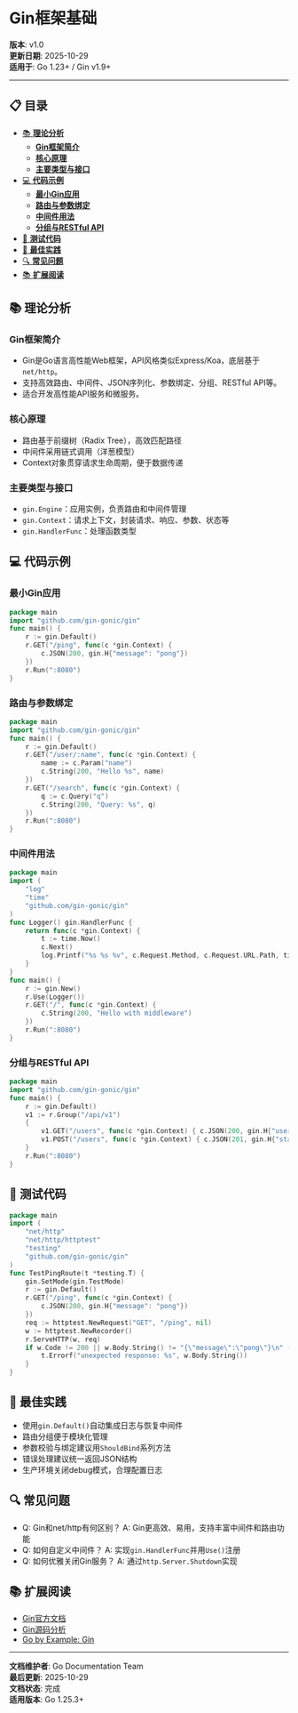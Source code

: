 ﻿# Gin框架基础

**版本**: v1.0  
**更新日期**: 2025-10-29  
**适用于**: Go 1.23+ / Gin v1.9+

---

## 📋 目录


- [📚 **理论分析**](#理论分析)
  - [**Gin框架简介**](#gin框架简介)
  - [**核心原理**](#核心原理)
  - [**主要类型与接口**](#主要类型与接口)
- [💻 **代码示例**](#代码示例)
  - [**最小Gin应用**](#最小gin应用)
  - [**路由与参数绑定**](#路由与参数绑定)
  - [**中间件用法**](#中间件用法)
  - [**分组与RESTful API**](#分组与restful-api)
- [🧪 **测试代码**](#测试代码)
- [🎯 **最佳实践**](#最佳实践)
- [🔍 **常见问题**](#常见问题)
- [📚 **扩展阅读**](#扩展阅读)

## 📚 **理论分析**

### **Gin框架简介**

- Gin是Go语言高性能Web框架，API风格类似Express/Koa，底层基于`net/http`。
- 支持高效路由、中间件、JSON序列化、参数绑定、分组、RESTful API等。
- 适合开发高性能API服务和微服务。

### **核心原理**

- 路由基于前缀树（Radix Tree），高效匹配路径
- 中间件采用链式调用（洋葱模型）
- Context对象贯穿请求生命周期，便于数据传递

### **主要类型与接口**

- `gin.Engine`：应用实例，负责路由和中间件管理
- `gin.Context`：请求上下文，封装请求、响应、参数、状态等
- `gin.HandlerFunc`：处理函数类型

## 💻 **代码示例**

### **最小Gin应用**

```go
package main
import "github.com/gin-gonic/gin"
func main() {
    r := gin.Default()
    r.GET("/ping", func(c *gin.Context) {
        c.JSON(200, gin.H{"message": "pong"})
    })
    r.Run(":8080")
}
```

### **路由与参数绑定**

```go
package main
import "github.com/gin-gonic/gin"
func main() {
    r := gin.Default()
    r.GET("/user/:name", func(c *gin.Context) {
        name := c.Param("name")
        c.String(200, "Hello %s", name)
    })
    r.GET("/search", func(c *gin.Context) {
        q := c.Query("q")
        c.String(200, "Query: %s", q)
    })
    r.Run(":8080")
}
```

### **中间件用法**

```go
package main
import (
    "log"
    "time"
    "github.com/gin-gonic/gin"
)
func Logger() gin.HandlerFunc {
    return func(c *gin.Context) {
        t := time.Now()
        c.Next()
        log.Printf("%s %s %v", c.Request.Method, c.Request.URL.Path, time.Since(t))
    }
}
func main() {
    r := gin.New()
    r.Use(Logger())
    r.GET("/", func(c *gin.Context) {
        c.String(200, "Hello with middleware")
    })
    r.Run(":8080")
}
```

### **分组与RESTful API**

```go
package main
import "github.com/gin-gonic/gin"
func main() {
    r := gin.Default()
    v1 := r.Group("/api/v1")
    {
        v1.GET("/users", func(c *gin.Context) { c.JSON(200, gin.H{"users": []string{"Alice", "Bob"}}) })
        v1.POST("/users", func(c *gin.Context) { c.JSON(201, gin.H{"status": "created"}) })
    }
    r.Run(":8080")
}
```

## 🧪 **测试代码**

```go
package main
import (
    "net/http"
    "net/http/httptest"
    "testing"
    "github.com/gin-gonic/gin"
)
func TestPingRoute(t *testing.T) {
    gin.SetMode(gin.TestMode)
    r := gin.Default()
    r.GET("/ping", func(c *gin.Context) {
        c.JSON(200, gin.H{"message": "pong"})
    })
    req := httptest.NewRequest("GET", "/ping", nil)
    w := httptest.NewRecorder()
    r.ServeHTTP(w, req)
    if w.Code != 200 || w.Body.String() != "{\"message\":\"pong\"}\n" {
        t.Errorf("unexpected response: %s", w.Body.String())
    }
}
```

## 🎯 **最佳实践**

- 使用`gin.Default()`自动集成日志与恢复中间件
- 路由分组便于模块化管理
- 参数校验与绑定建议用`ShouldBind`系列方法
- 错误处理建议统一返回JSON结构
- 生产环境关闭debug模式，合理配置日志

## 🔍 **常见问题**

- Q: Gin和net/http有何区别？
  A: Gin更高效、易用，支持丰富中间件和路由功能
- Q: 如何自定义中间件？
  A: 实现`gin.HandlerFunc`并用`Use()`注册
- Q: 如何优雅关闭Gin服务？
  A: 通过`http.Server.Shutdown`实现

## 📚 **扩展阅读**

- [Gin官方文档](https://gin-gonic.com/docs/)
- [Gin源码分析](https://github.com/gin-gonic/gin)
- [Go by Example: Gin](https://gobyexample.com/gin)

---

**文档维护者**: Go Documentation Team  
**最后更新**: 2025-10-29  
**文档状态**: 完成  
**适用版本**: Go 1.25.3+
